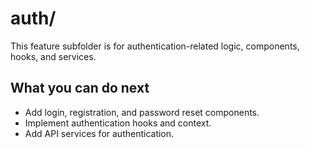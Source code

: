 # auth/

This feature subfolder is for authentication-related logic, components, hooks, and services.

## What you can do next
- Add login, registration, and password reset components.
- Implement authentication hooks and context.
- Add API services for authentication. 